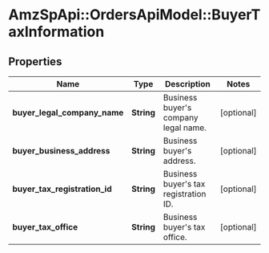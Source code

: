 # AmzSpApi::OrdersApiModel::BuyerTaxInformation

## Properties
Name | Type | Description | Notes
------------ | ------------- | ------------- | -------------
**buyer_legal_company_name** | **String** | Business buyer&#x27;s company legal name. | [optional] 
**buyer_business_address** | **String** | Business buyer&#x27;s address. | [optional] 
**buyer_tax_registration_id** | **String** | Business buyer&#x27;s tax registration ID. | [optional] 
**buyer_tax_office** | **String** | Business buyer&#x27;s tax office. | [optional] 

